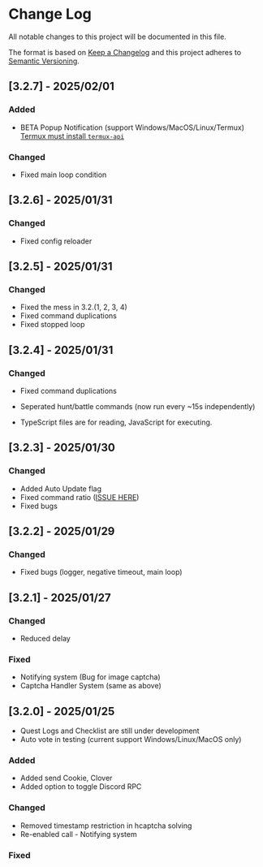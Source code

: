 # Change Log
All notable changes to this project will be documented in this file.
 
The format is based on [Keep a Changelog](http://keepachangelog.com/)
and this project adheres to [Semantic Versioning](http://semver.org/).

## [3.2.7] - 2025/02/01

### Added
- BETA Popup Notification (support Windows/MacOS/Linux/Termux) [Termux must install `termux-api`](https://wiki.termux.com/wiki/Termux:API)

### Changed
- Fixed main loop condition

## [3.2.6] - 2025/01/31

### Changed
- Fixed config reloader 

## [3.2.5] - 2025/01/31

### Changed
- Fixed the mess in 3.2.(1, 2, 3, 4)
- Fixed command duplications
- Fixed stopped loop

## [3.2.4] - 2025/01/31

### Changed
- Fixed command duplications
- Seperated hunt/battle commands (now run every ~15s independently)

- TypeScript files are for reading, JavaScript for executing.

## [3.2.3] - 2025/01/30 
### Changed

- Added Auto Update flag
- Fixed command ratio ([ISSUE HERE](https://github.com/Kyou-Izumi/advanced-discord-owo-tool-farm/issues/53))
- Fixed bugs

## [3.2.2] - 2025/01/29

### Changed

- Fixed bugs (logger, negative timeout, main loop)

## [3.2.1] - 2025/01/27

### Changed

- Reduced delay

### Fixed

- Notifying system (Bug for image captcha)
- Captcha Handler System (same as above)

## [3.2.0] - 2025/01/25

- Quest Logs and Checklist are still under development
- Auto vote in testing (current support Windows/Linux/MacOS only)

### Added

- Added send Cookie, Clover
- Added option to toggle Discord RPC

### Changed

- Removed timestamp restriction in hcaptcha solving
- Re-enabled call - Notifying system

### Fixed


